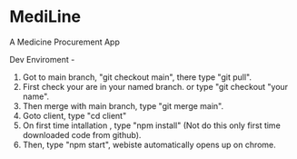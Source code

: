 # MediLine
A Medicine Procurement App

Dev Enviroment -
1. Got to main branch, "git checkout main", there type "git pull".
2. First check your are in your named branch. or type "git checkout "your name".
3. Then merge with main branch, type "git merge main".
4. Goto client, type "cd client"
5. On first time intallation , type "npm install" (Not do this only first time downloaded code from github).
6. Then, type "npm start", webiste automatically opens up on chrome.
